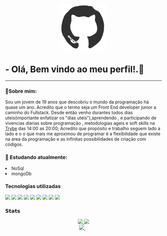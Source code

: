 <div align="center">
<img src="https://github.com/MatheusMena/MatheusMena/blob/main/octo.gif" alt="GitHub Logo" width="150" height="150" />
</div>

#     - Olá, Bem vindo ao meu perfil!.👋
  ---
 <h3>📝Sobre mim:</h3>
  Sou um jovem de 19 anos que descobriu o mundo da programação há quase um ano. Acredito que o termo seja um Front End developer junior a caminho do Fullstack. Desde então venho durantes todos dias uteis(importante enfatizar os "dias uteis"),aprendendo , e participando de vivencias diarias sobre programação , metodologias ageis e soft skills na <a  href="https://www.betrybe.com/?utm_medium=cpc&utm_source=google&utm_campaign=Brand&utm_content=ad03_din_h&gclid=CjwKCAjwrNmWBhA4EiwAHbjEQDVGBVMVuziZwrLBT7I4VeWcvBwVnMqIbD9kLl317dxUun0t24pqphoCbswQAvD_BwE">Trybe</a> das 14:00 as 20:00; Acredito que propósito e trabalho seguem lado a lado e o o que mais me aproximou de programar é a flexibilidade que existe na area da programação e as infinitas possibilidades de criação com códigos.
  
<h3>🌱 Estudando atualmente:</h3>
<li> NoSql</li>
<li> mongoDb</li>
  <h3> Tecnologias utilizadas </h3>
  <p>
   <img src="https://cdn.icon-icons.com/icons2/2415/PNG/512/react_original_logo_icon_146374.png" width="50">
   <img src="https://cdn.icon-icons.com/icons2/2415/PNG/512/html_plain_wordmark_logo_icon_146476.png" width="50">
   <img src="https://cdn.icon-icons.com/icons2/2415/PNG/512/css_plain_wordmark_logo_icon_146574.png" width="50">
   <img src="https://cdn.icon-icons.com/icons2/2415/PNG/512/redux_original_logo_icon_146365.png" width="50">
   <img src="https://cdn.icon-icons.com/icons2/2415/PNG/512/git_plain_logo_icon_146507.png" width="50">
   <img src="https://cdn.icon-icons.com/icons2/2107/PNG/512/file_type_vscode_icon_130084.png" width="50">
   <img src="https://cdn.icon-icons.com/icons2/2415/PNG/512/javascript_original_logo_icon_146455.png" width="50">
   <img src="https://cdn.icon-icons.com/icons2/70/PNG/512/ubuntu_14143.png" width="50">
   <img src="https://cdn.icon-icons.com/icons2/2108/PNG/512/slack_icon_130829.png" width="50">
  <p> 
<h3>  𝗦𝘁𝗮𝘁𝘀 </h3>
<div align="center">
  <a href="https://github.com/MatheusMena">
  <img height="180em" src="https://github-readme-stats.vercel.app/api?username=MatheusMena&show_icons=true&theme=dracula&include_all_commits=true&count_private=true&cache_seconds=1800"/>
  <img height="180em" src="https://github-readme-stats.vercel.app/api/top-langs/?username=MatheusMena&layout=compact&langs_count=7&theme=dracula&cache_seconds=1800"/>
<br />
 <a href="https://www.linkedin.com/in/matheus-marino-2b211373/">
    <img src="https://img.shields.io/badge/linkedin-%230077B5.svg?&style=for-the-badge&logo=linkedin&logoColor=white" />
  </a>&nbsp;&nbsp;  
